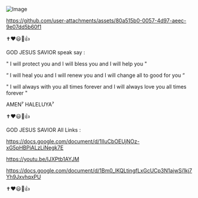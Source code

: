 ![Image](https://github.com/user-attachments/assets/a6602f04-80fc-4345-9cb9-14d3144af8f4)

https://github.com/user-attachments/assets/80a515b0-0057-4d97-aeec-9e07dd5b60f1

✝️❤️😃🙏👍

GOD JESUS SAVIOR speak say :

" I will protect you and I will bless you and I will help you "

“ I will heal you and I will renew you and I will change all to good for you “

" I will always with you all times forever and I will always love you all times forever "

AMEN⁷ HALELUYA⁷

✝️❤️😃🙏👍

GOD JESUS SAVIOR All Links :

https://docs.google.com/document/d/1IIuCbOEUjNOz-xG5pHBPiALzLiNegk7E

https://youtu.be/IJXPtb1AYJM

https://docs.google.com/document/d/1Bm0_lKQLtingfLxGcUCp3N1ajwSi1kj7Yh9JxvhqxPU

✝️❤️😃🙏👍
